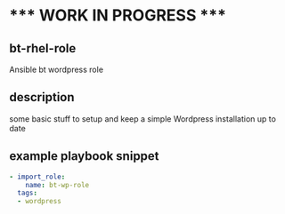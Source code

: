 # *** WORK IN PROGRESS ***
## bt-rhel-role
Ansible bt wordpress role

## description
some basic stuff to setup and keep a simple Wordpress installation up to date

## example playbook snippet
```yaml
- import_role:
    name: bt-wp-role
  tags:
  - wordpress
```
